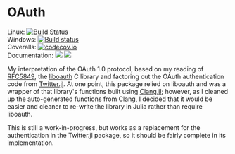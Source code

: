 # OAuth

Linux: [![Build Status](https://travis-ci.org/randyzwitch/OAuth.jl.svg?branch=master)](https://travis-ci.org/randyzwitch/OAuth.jl) <br>
Windows:
[![Build status](https://ci.appveyor.com/api/projects/status/lu2jwu1yh464bdm4/branch/master?svg=true)](https://ci.appveyor.com/project/randyzwitch/oauth-jl/branch/master)
<br>
Coveralls: [![codecov.io](https://codecov.io/github/randyzwitch/OAuth.jl/coverage.svg?branch=master)](https://codecov.io/github/randyzwitch/OAuth.jl?branch=master) <br>
Documentation:
[![](https://img.shields.io/badge/docs-stable-blue.svg)](http://randyzwitch.com/OAuth.jl/stable)
[![](https://img.shields.io/badge/docs-latest-blue.svg)](http://randyzwitch.com/OAuth.jl/latest)

My interpretation of the OAuth 1.0 protocol, based on my reading of [RFC5849](https://tools.ietf.org/html/rfc5849), the [liboauth](http://liboauth.sourceforge.net/) C library and factoring out the OAuth authentication code from [Twitter.jl](https://github.com/randyzwitch/Twitter.jl). At one point, this package relied on liboauth and was a wrapper of that library's functions built using [Clang.jl](https://github.com/ihnorton/Clang.jl); however, as I cleaned up the auto-generated functions from Clang, I decided that it would be easier and cleaner to re-write the library in Julia rather than require liboauth.

This is still a work-in-progress, but works as a replacement for the authentication in the Twitter.jl package, so it should be fairly complete in its implementation.
